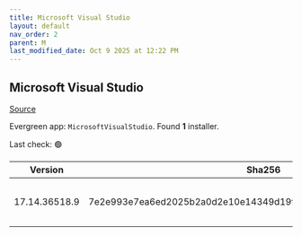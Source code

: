 ```yaml
---
title: Microsoft Visual Studio
layout: default
nav_order: 2
parent: M
last_modified_date: Oct 9 2025 at 12:22 PM
---
```


## Microsoft Visual Studio

[Source](https://visualstudio.microsoft.com/)

Evergreen app: `MicrosoftVisualStudio`. Found **1** installer.

Last check: 🟢

| Version       | Sha256                                                           | Size    | URI                                                                                                                                                                                                                                                                                                                                                      |
| ------------- | ---------------------------------------------------------------- | ------- | -------------------------------------------------------------------------------------------------------------------------------------------------------------------------------------------------------------------------------------------------------------------------------------------------------------------------------------------------------- |
| 17.14.36518.9 | 7e2e993e7ea6ed2025b2a0d2e10e14349d19ff9176e6f0b6d2bce04a5c2fddb2 | 4458224 | [https://download.visualstudio.microsoft.com/download/pr/e28bf043-c63e-47d0-b6e9-c418229fb008/7e2e993e7ea6ed2025b2a0d2e10e14349d19ff9176e6f0b6d2bce04a5c2fddb2/vs_Setup.exe](https://download.visualstudio.microsoft.com/download/pr/e28bf043-c63e-47d0-b6e9-c418229fb008/7e2e993e7ea6ed2025b2a0d2e10e14349d19ff9176e6f0b6d2bce04a5c2fddb2/vs_Setup.exe) |
